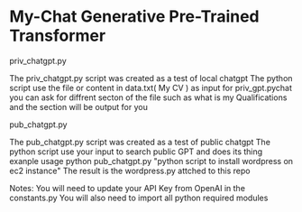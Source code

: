 # My-Chat Generative Pre-Trained Transformer

priv_chatgpt.py

The priv_chatgpt.py script was created as a test of local chatgpt
The python script use the file or content in data.txt( My CV ) as input for priv_gpt.pychat
you can ask for diffrent secton of the file such as what is my Qualifications and the section will be output for you

pub_chatgpt.py

The pub_chatgpt.py script was created as a test of public chatgpt
The python script use your input to search public GPT and does its thing
exanple usage  python pub_chatgpt.py "python script to install wordpress on ec2 instance"
The result is the wordpress.py attched to this repo


Notes:  You will need to update your API Key from OpenAI in the constants.py
        You will also need to import all python required modules
